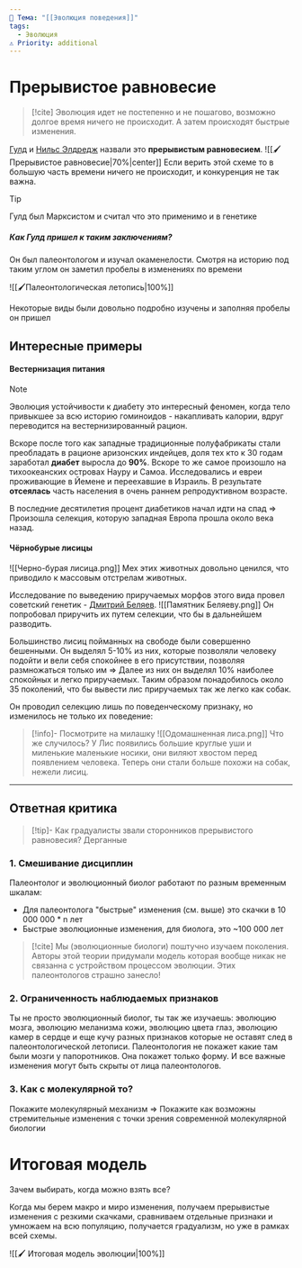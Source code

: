 ```yaml
---
📌 Тема: "[[Эволюция поведения]]"
tags:
  - Эволюция
⚠️ Priority: additional
---
```

# Прерывистое равновесие

>[!cite]
>Эволюция идет не постепенно и не пошагово, возможно долгое время ничего не происходит. А затем происходят быстрые изменения.

 [Гулд](https://ru.wikipedia.org/wiki/Гулд,_Стивен_Джей) и [Нильс Элдредж](https://ru.wikipedia.org/wiki/Элдредж,_Найлз) назвали это **прерывистым равновесием**.
![[🖌️ Прерывистое равновесие|70%|center]]
Если верить этой схеме то в большую часть времени ничего не происходит, и конкуренция не так важна.

>[!tip]
>Гулд был Марксистом и считал что это применимо и в генетике

##### Как Гулд пришел к таким заключениям?
Он был палеонтологом и изучал окаменелости. Смотря на историю под таким углом он заметил пробелы в изменениях по времени

![[🖌️Палеонтологическая летопись|100%]]

Некоторые виды были довольно подробно изучены и заполняя пробелы он пришел 

## Интересные примеры

#### Вестернизация питания

>[!Note]
>Эволюция устойчивости к диабету это интересный феномен, когда тело привыкшее за всю историю гоминоидов - накапливать калории, вдруг переводится на вестернизированный рацион.

Вскоре после того как западные традиционные полуфабрикаты стали преобладать в рационе аризонских индейцев, доля тех кто к 30 годам заработал **диабет** выросла до **90%**.
Вскоре то же самое произошло на тихоокеанских островах Науру и Самоа.
Исследовались и евреи проживающие в Йемене и переехавшие в Израиль.
В результате **отсеялась** часть населения в очень раннем репродуктивном возрасте.

В последние десятилетия процент диабетиков начал идти на спад => Произошла селекция, которую западная Европа прошла около века назад.

#### Чёрнобурые лисицы

![[Черно-бурая лисица.png]]
Мех этих животных довольно ценился, что приводило к массовым отстрелам животных.

Исследование по выведению приручаемых морфов этого вида провел советский генетик - [Дмитрий Беляев](https://ru.wikipedia.org/wiki/Беляев,_Дмитрий_Константинович).
![[Памятник Беляеву.png]]
Он попробовал приручить их путем селекции, что бы в дальнейшем разводить. 

Большинство лисиц пойманных на свободе были совершенно бешенными. Он выделял 5-10% из них, которые позволяли человеку подойти и вели себя спокойнее в его присутствии, позволяя размножаться только им => Далее из них он выделял 10% наиболее спокойных и легко приручаемых.
Таким образом понадобилось около 35 поколений, что бы вывести лис приручаемых так же легко как собак.

Он проводил селекцию лишь по поведенческому признаку, но изменилось не только их поведение:

>[!info]- Посмотрите на милашку
![[Одомашненная лиса.png]]
> Что же случилось? У Лис появились большие круглые уши и миленькие маленькие носики, они виляют хвостом перед появлением человека. Теперь они стали больше похожи на собак, нежели лисиц.

---
## Ответная критика

>[!tip]- Как градуалисты звали сторонников прерывистого равновесия?
>Дерганные 
### 1. Смешивание дисциплин
Палеонтолог и эволюционный биолог работают по разным временным шкалам:
- Для палеонтолога "быстрые" изменения (см. выше) это скачки в 10 000 000 * n лет
- Быстрые эволюционные изменения, для биолога, это ~100 000 лет
>[!cite]
>Мы (эволюционные биологи) поштучно изучаем поколения. Авторы этой теории придумали модель которая вообще никак не связанна с устройством процессом эволюции. Этих палеонтологов страшно занесло!

### 2. Ограниченность наблюдаемых признаков
Ты не просто эволюционный биолог, ты так же изучаешь: эволюцию мозга, эволюцию меланизма кожи, эволюцию цвета глаз, эволюцию камер в сердце и еще кучу разных признаков которые не оставят след в палеонтологической летописи.
Палеонтология не покажет какие там были мозги у папоротников. Она покажет только форму. И все важные изменения могут быть скрыты от лица палеонтологов.
### 3. Как с молекулярной то?
Покажите молекулярный механизм => Покажите как возможны стремительные изменения с точки зрения современной молекулярной биологии

# Итоговая модель

Зачем выбирать, когда можно взять все?

Когда мы берем макро и миро изменения, получаем прерывистые изменения с резкими скачками, сравниваем отдельные признаки и умножаем на всю популяцию, получается градуализм, но уже в рамках всей схемы.

![[🖌️ Итоговая модель эволюции|100%]]